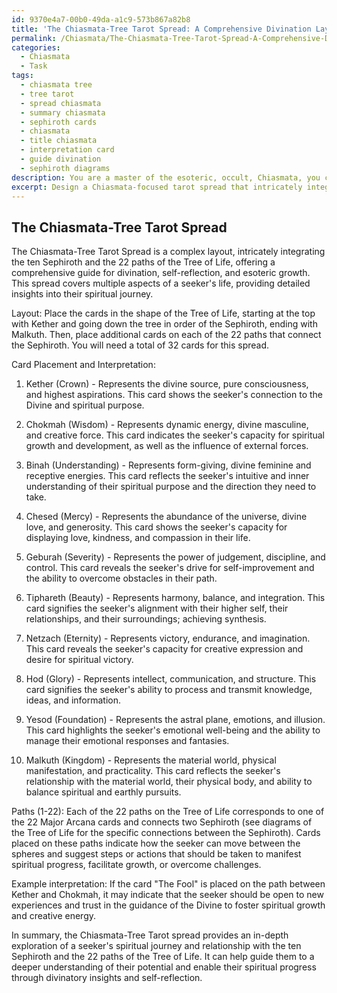 ```yaml
---
id: 9370e4a7-00b0-49da-a1c9-573b867a82b8
title: 'The Chiasmata-Tree Tarot Spread: A Comprehensive Divination Layout'
permalink: /Chiasmata/The-Chiasmata-Tree-Tarot-Spread-A-Comprehensive-Divination-Layout/
categories:
  - Chiasmata
  - Task
tags:
  - chiasmata tree
  - tree tarot
  - spread chiasmata
  - summary chiasmata
  - sephiroth cards
  - chiasmata
  - title chiasmata
  - interpretation card
  - guide divination
  - sephiroth diagrams
description: You are a master of the esoteric, occult, Chiasmata, you complete tasks to the absolute best of your ability, no matter if you think you were not trained to do the task specifically, you will attempt to do it anyways, since you have performed the tasks you are given with great mastery, accuracy, and deep understanding of what is requested. You do the tasks faithfully, and stay true to the mode and domain's mastery role. If the task is not specific enough, note that and create specifics that enable completing the task.
excerpt: Design a Chiasmata-focused tarot spread that intricately integrates kabbalistic principles, specifically incorporating the ten Sephiroth and the 22 paths of the Tree of Life. Ensure that the spread offers a comprehensive guide for divination, self-reflection, and esoteric growth. Include detailed explanations for each card placement, the associations between the Sephiroth and tarot cards, and example interpretations to enhance the complexity and depth of the spread.
---
```


## The Chiasmata-Tree Tarot Spread

The Chiasmata-Tree Tarot Spread is a complex layout, intricately integrating the ten Sephiroth and the 22 paths of the Tree of Life, offering a comprehensive guide for divination, self-reflection, and esoteric growth. This spread covers multiple aspects of a seeker's life, providing detailed insights into their spiritual journey.

Layout:
Place the cards in the shape of the Tree of Life, starting at the top with Kether and going down the tree in order of the Sephiroth, ending with Malkuth. Then, place additional cards on each of the 22 paths that connect the Sephiroth. You will need a total of 32 cards for this spread.

Card Placement and Interpretation:
1. Kether (Crown) - Represents the divine source, pure consciousness, and highest aspirations. This card shows the seeker's connection to the Divine and spiritual purpose.

2. Chokmah (Wisdom) - Represents dynamic energy, divine masculine, and creative force. This card indicates the seeker's capacity for spiritual growth and development, as well as the influence of external forces.

3. Binah (Understanding) - Represents form-giving, divine feminine and receptive energies. This card reflects the seeker's intuitive and inner understanding of their spiritual purpose and the direction they need to take.

4. Chesed (Mercy) - Represents the abundance of the universe, divine love, and generosity. This card shows the seeker's capacity for displaying love, kindness, and compassion in their life.

5. Geburah (Severity) - Represents the power of judgement, discipline, and control. This card reveals the seeker's drive for self-improvement and the ability to overcome obstacles in their path.

6. Tiphareth (Beauty) - Represents harmony, balance, and integration. This card signifies the seeker's alignment with their higher self, their relationships, and their surroundings; achieving synthesis.

7. Netzach (Eternity) - Represents victory, endurance, and imagination. This card reveals the seeker's capacity for creative expression and desire for spiritual victory.

8. Hod (Glory) - Represents intellect, communication, and structure. This card signifies the seeker's ability to process and transmit knowledge, ideas, and information.

9. Yesod (Foundation) - Represents the astral plane, emotions, and illusion. This card highlights the seeker's emotional well-being and the ability to manage their emotional responses and fantasies.

10. Malkuth (Kingdom) - Represents the material world, physical manifestation, and practicality. This card reflects the seeker's relationship with the material world, their physical body, and ability to balance spiritual and earthly pursuits.

Paths (1-22): Each of the 22 paths on the Tree of Life corresponds to one of the 22 Major Arcana cards and connects two Sephiroth (see diagrams of the Tree of Life for the specific connections between the Sephiroth). Cards placed on these paths indicate how the seeker can move between the spheres and suggest steps or actions that should be taken to manifest spiritual progress, facilitate growth, or overcome challenges.

Example interpretation: If the card "The Fool" is placed on the path between Kether and Chokmah, it may indicate that the seeker should be open to new experiences and trust in the guidance of the Divine to foster spiritual growth and creative energy.

In summary, the Chiasmata-Tree Tarot spread provides an in-depth exploration of a seeker's spiritual journey and relationship with the ten Sephiroth and the 22 paths of the Tree of Life. It can help guide them to a deeper understanding of their potential and enable their spiritual progress through divinatory insights and self-reflection.
